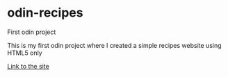 # odin-recipes
First odin project

This is my first odin project where I created a simple recipes website using HTML5 only

[Link to the site](https://dohrisalim.github.io/odin-recipes/)